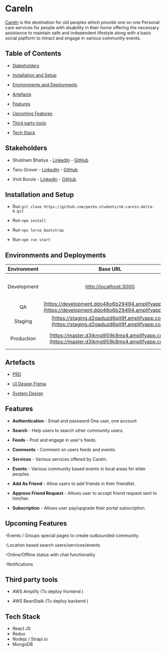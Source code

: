 # CareIn

[CareIn](https://master.d3jkmg959k8ms4.amplifyapp.com/) is the destination for old peoples which provide one on one Personal care services for people with disability in their home offering the necessary assistance to maintain safe and independent lifestyle along with a basic social platform to intract and engage in various community events. 

## Table of Contents

- [Stakeholders](#stakeholders)
- [Installation and Setup](#installation-and-setup)
- [Environments and Deployments](#environments-and-deployments)
- [Artefacts](#artefacts)

- [Features](#features)

- [Upcoming Features](#upcoming-features)

- [Third party tools](#third-party-tools)

- [Tech Stack](#tech-stack)

## Stakeholders

- Shubham Bhatiya - [LinkedIn](#) - [GitHub](#)

- Tanu Grover - [LinkedIn](#) - [GitHub](bhatia12)

- Vinit Borole - [LinkedIn](https://www.linkedin.com/in/vinitborole/) - [GitHub](https://github.com/vinitborole)

## Installation and Setup

- Run `git clone https://github.com/pesto-students/n6-carein-delta-6.git`

- Run `npm install `

- Run `npx lerna bootstrap`

- Run `npm run start`

## Environments and Deployments

| Environment | Base URL | Description  
| :-------:   | :------: | :----------:
| Development | [http://localhost:3000](http://localhost:3000) | When running locally on machine 
| QA| [https://development.ddo48o6b29494.amplifyapp.com/](https://development.ddo48o6b29494.amplifyapp.com/) | QA  Environment 
| Staging | [https://staging.d2qaduzd6pjt9f.amplifyapp.com/](https://staging.d2qaduzd6pjt9f.amplifyapp.com/) | Staging Environment
| Production | [https://master.d3jkmg959k8ms4.amplifyapp.com/](https://master.d3jkmg959k8ms4.amplifyapp.com/) | Main production environment  

## Artefacts

- [PRD](https://pdfhost.io/v/UOURUjuRX_CareinPRDTeamDelta)

- [UI Design Figma](#)

- [System Design](https://pdfhost.io/v/x2d~Vog65_CareinHLDTeamDelta)

## Features

- **Authentication** - Email and password One user, one account

- **Search** - Help users to search other community users.

- **Feeds** - Post and engage in user's feeds.

- **Comments** - Comment on users feeds and events.

- **Services** - Various services offered by CareIn.

- **Events** - Various community based events in local areas for elder peoples.

- **Add As Friend** - Allow users to add friends in their friendlist.

- **Approve Friend Request** - Allows user to accept friend request sent to him/her.

- **Subscription** - Allows user pay/upgrade their portal subscription.

## Upcoming Features

-Events / Groups special pages to create outbounded community.

-Location based search users/services/events

-Online/Offline status with chat functionality

-Notifications

## Third party tools

- AWS Amplify (To deploy frontend )

- AWS BeanStalk (To deploy backend )

## Tech Stack

- React JS
- Redux
- Nodejs / Strapi.io
- MongoDB